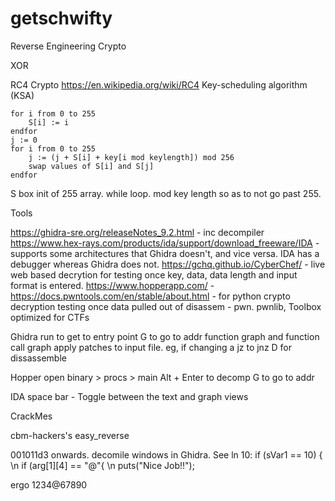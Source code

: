 # getschwifty





Reverse Engineering Crypto





XOR





RC4 Crypto
https://en.wikipedia.org/wiki/RC4
Key-scheduling algorithm (KSA)
```
for i from 0 to 255
    S[i] := i
endfor
j := 0
for i from 0 to 255
    j := (j + S[i] + key[i mod keylength]) mod 256
    swap values of S[i] and S[j]
endfor
```
S box init of 255 array. while loop. mod key length so as to not go past 255.







Tools

https://ghidra-sre.org/releaseNotes_9.2.html - inc decompiler
https://www.hex-rays.com/products/ida/support/download_freeware/IDA - supports some architectures that Ghidra doesn't, and vice versa. IDA has a debugger whereas Ghidra does not.
https://gchq.github.io/CyberChef/ - live web based decrytion for testing once key, data, data length and input format is entered.
https://www.hopperapp.com/ - 
https://docs.pwntools.com/en/stable/about.html - for python crypto decryption testing once data pulled out of disassem
                                               - pwn. pwnlib, Toolbox optimized for CTFs
                                               




Ghidra
run to get to entry point
G to go to addr
function graph and function call graph
apply patches to input file. eg, if changing a jz to jnz
D for dissassemble





Hopper
open binary > procs > main
Alt + Enter to decomp
G to go to addr





IDA 
space bar - Toggle between the text and graph views





CrackMes

cbm-hackers's easy_reverse

001011d3 onwards. decomile windows in Ghidra. See ln 10: if (sVar1 == 10) { \n if (arg[1][4] == "@"{ \n puts("Nice Job!!");

ergo 1234@67890
